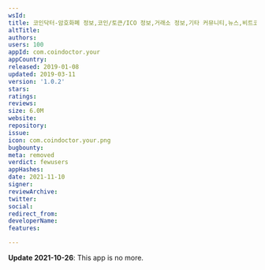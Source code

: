```yaml
---
wsId: 
title: 코인닥터-암호화폐 정보,코인/토큰/ICO 정보,거래소 정보,기타 커뮤니티,뉴스,비트코인
altTitle: 
authors: 
users: 100
appId: com.coindoctor.your
appCountry: 
released: 2019-01-08
updated: 2019-03-11
version: '1.0.2'
stars: 
ratings: 
reviews: 
size: 6.0M
website: 
repository: 
issue: 
icon: com.coindoctor.your.png
bugbounty: 
meta: removed
verdict: fewusers
appHashes: 
date: 2021-11-10
signer: 
reviewArchive: 
twitter: 
social: 
redirect_from: 
developerName: 
features: 

---
```


**Update 2021-10-26**: This app is no more.

